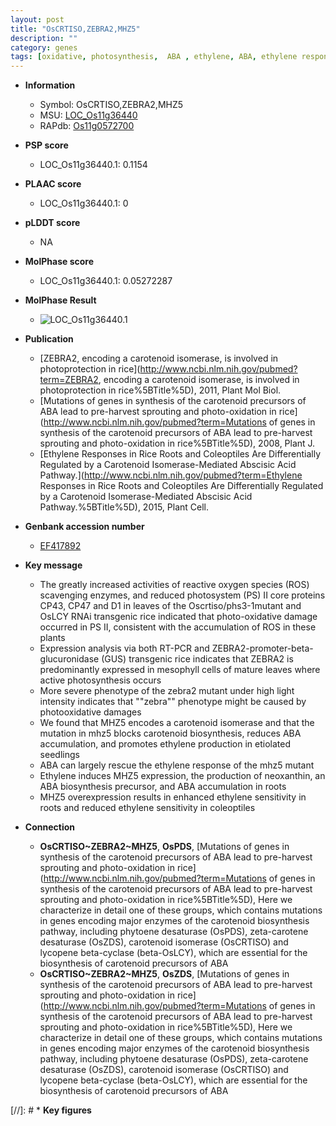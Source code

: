 ```yaml
---
layout: post
title: "OsCRTISO,ZEBRA2,MHZ5"
description: ""
category: genes
tags: [oxidative, photosynthesis,  ABA , ethylene, ABA, ethylene response, seedlings, ethylene production]
---
```


* **Information**  
    + Symbol: OsCRTISO,ZEBRA2,MHZ5  
    + MSU: [LOC_Os11g36440](http://rice.plantbiology.msu.edu/cgi-bin/ORF_infopage.cgi?orf=LOC_Os11g36440)  
    + RAPdb: [Os11g0572700](http://rapdb.dna.affrc.go.jp/viewer/gbrowse_details/irgsp1?name=Os11g0572700)  

* **PSP score**  
    + LOC_Os11g36440.1: 0.1154 

* **PLAAC score**  
    + LOC_Os11g36440.1: 0 

* **pLDDT score**
    + NA


* **MolPhase score**
    + LOC_Os11g36440.1: 0.05272287

* **MolPhase Result**
    + ![LOC_Os11g36440.1](https://304243504.github.io/Pictures/LOC_Os11g/LOC_Os11g36440.1.png)

* **Publication**  
    + [ZEBRA2, encoding a carotenoid isomerase, is involved in photoprotection in rice](http://www.ncbi.nlm.nih.gov/pubmed?term=ZEBRA2, encoding a carotenoid isomerase, is involved in photoprotection in rice%5BTitle%5D), 2011, Plant Mol Biol.
    + [Mutations of genes in synthesis of the carotenoid precursors of ABA lead to pre-harvest sprouting and photo-oxidation in rice](http://www.ncbi.nlm.nih.gov/pubmed?term=Mutations of genes in synthesis of the carotenoid precursors of ABA lead to pre-harvest sprouting and photo-oxidation in rice%5BTitle%5D), 2008, Plant J.
    + [Ethylene Responses in Rice Roots and Coleoptiles Are Differentially Regulated by a Carotenoid Isomerase-Mediated Abscisic Acid Pathway.](http://www.ncbi.nlm.nih.gov/pubmed?term=Ethylene Responses in Rice Roots and Coleoptiles Are Differentially Regulated by a Carotenoid Isomerase-Mediated Abscisic Acid Pathway.%5BTitle%5D), 2015, Plant Cell.

* **Genbank accession number**  
    + [EF417892](http://www.ncbi.nlm.nih.gov/nuccore/EF417892)

* **Key message**  
    + The greatly increased activities of reactive oxygen species (ROS) scavenging enzymes, and reduced photosystem (PS) II core proteins CP43, CP47 and D1 in leaves of the Oscrtiso/phs3-1mutant and OsLCY RNAi transgenic rice indicated that photo-oxidative damage occurred in PS II, consistent with the accumulation of ROS in these plants
    + Expression analysis via both RT-PCR and ZEBRA2-promoter-beta-glucuronidase (GUS) transgenic rice indicates that ZEBRA2 is predominantly expressed in mesophyll cells of mature leaves where active photosynthesis occurs
    + More severe phenotype of the zebra2 mutant under high light intensity indicates that ""zebra"" phenotype might be caused by photooxidative damages
    + We found that MHZ5 encodes a carotenoid isomerase and that the mutation in mhz5 blocks carotenoid biosynthesis, reduces ABA accumulation, and promotes ethylene production in etiolated seedlings
    + ABA can largely rescue the ethylene response of the mhz5 mutant
    + Ethylene induces MHZ5 expression, the production of neoxanthin, an ABA biosynthesis precursor, and ABA accumulation in roots
    + MHZ5 overexpression results in enhanced ethylene sensitivity in roots and reduced ethylene sensitivity in coleoptiles

* **Connection**  
    + __OsCRTISO~ZEBRA2~MHZ5__, __OsPDS__, [Mutations of genes in synthesis of the carotenoid precursors of ABA lead to pre-harvest sprouting and photo-oxidation in rice](http://www.ncbi.nlm.nih.gov/pubmed?term=Mutations of genes in synthesis of the carotenoid precursors of ABA lead to pre-harvest sprouting and photo-oxidation in rice%5BTitle%5D), Here we characterize in detail one of these groups, which contains mutations in genes encoding major enzymes of the carotenoid biosynthesis pathway, including phytoene desaturase (OsPDS), zeta-carotene desaturase (OsZDS), carotenoid isomerase (OsCRTISO) and lycopene beta-cyclase (beta-OsLCY), which are essential for the biosynthesis of carotenoid precursors of ABA
    + __OsCRTISO~ZEBRA2~MHZ5__, __OsZDS__, [Mutations of genes in synthesis of the carotenoid precursors of ABA lead to pre-harvest sprouting and photo-oxidation in rice](http://www.ncbi.nlm.nih.gov/pubmed?term=Mutations of genes in synthesis of the carotenoid precursors of ABA lead to pre-harvest sprouting and photo-oxidation in rice%5BTitle%5D), Here we characterize in detail one of these groups, which contains mutations in genes encoding major enzymes of the carotenoid biosynthesis pathway, including phytoene desaturase (OsPDS), zeta-carotene desaturase (OsZDS), carotenoid isomerase (OsCRTISO) and lycopene beta-cyclase (beta-OsLCY), which are essential for the biosynthesis of carotenoid precursors of ABA

[//]: # * **Key figures**  


